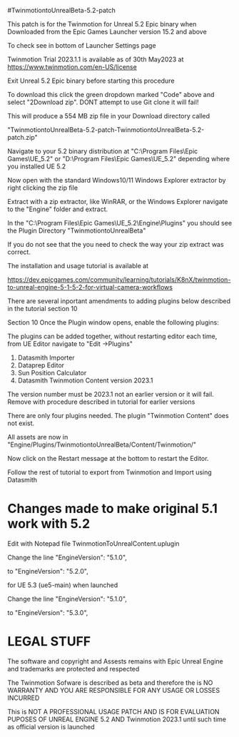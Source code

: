 #TwinmotiontoUnrealBeta-5.2-patch

This patch is for the Twinmotion for Unreal 5.2 Epic binary when Downloaded from the Epic Games Launcher version 15.2 and above 

To check see in bottom of Launcher Settings page

Twinmotion Trial 2023.1.1 is available as of 30th May2023 at https://www.twinmotion.com/en-US/license

Exit Unreal 5.2 Epic binary before starting this procedure

To download this click the green dropdown marked "Code" above and select "2Download zip". DONT attempt to use Git clone it will fail!

This will produce a 554 MB zip file in your Download directory called 

"TwinmotiontoUnrealBeta-5.2-patch-TwinmotiontoUnrealBeta-5.2-patch.zip"

Navigate to your 5.2 binary distribution at "C:\Program Files\Epic Games\UE_5.2" or "D:\Program Files\Epic Games\UE_5.2" depending where you installed UE 5.2

Now open with the standard Windows10/11 Windows Explorer extractor by right clicking the zip file

Extract with a zip extractor, like WinRAR, or the Windows Explorer navigate to the "Engine" folder and extract.

In the "C:\Program Files\Epic Games\UE_5.2\Engine\Plugins" you should see the Plugin Directory "TwinmotiontoUnrealBeta"

If you do not see that the you need to check the way your zip extract was correct.

The installation and usage tutorial is available at 

https://dev.epicgames.com/community/learning/tutorials/K8nX/twinmotion-to-unreal-engine-5-1-5-2-for-virtual-camera-workflows

There are several inportant amendments to adding plugins below described in the tutorial section 10

Section 10 Once the Plugin window opens, enable the following plugins: 

The plugins can be added together, without restarting editor each time, from UE Editor navigate to "Edit ->Plugins"


1. Datasmith Importer
2. Dataprep Editor
3. Sun Position Calculator
4. Datasmith Twinmotion Content   version 2023.1

The version number must be 2023.1 not an earlier version or it will fail. Remove with procedure described in tutorial for earlier versions

There are only four plugins needed. The plugin "Twinmotion Content" does not exist.

All assets are now in "Engine/Plugins/TwinmotiontoUnrealBeta/Content/Twinmotion/"


Now click on the Restart message at the bottom to restart the Editor.

Follow the rest of tutorial to export from Twinmotion and Import using Datasmith


Changes made to make original 5.1 work with 5.2
===============================================

Edit with Notepad file TwinmotionToUnrealContent.uplugin 

Change the line 
	"EngineVersion": "5.1.0",

to 
	"EngineVersion": "5.2.0",

for UE 5.3 (ue5-main) when launched

Change the line 
	"EngineVersion": "5.1.0",

to 
	"EngineVersion": "5.3.0",


LEGAL STUFF
============
The software and copyright and Assests remains with Epic Unreal Engine and trademarks are protected and respected

The Twinmotion Sofware is described as beta and therefore the is NO WARRANTY AND YOU ARE RESPONSIBLE FOR ANY USAGE OR LOSSES INCURRED

This is NOT A PROFESSIONAL USAGE PATCH AND IS FOR EVALUATION PUPOSES OF UNREAL ENGINE 5.2 AND Twinmotion 2023.1 until such time as official version is launched


